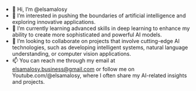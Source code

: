 - 👋 Hi, I’m @elsamalosy
- 👀 I’m interested in pushing the boundaries of artificial intelligence and exploring innovative applications.
- 🌱 I’m currently learning advanced skills in deep learning to enhance my ability to create more sophisticated and powerful AI models.
- 💞️ I’m looking to collaborate on projects that involve cutting-edge AI technologies, such as developing intelligent systems, natural language understanding, or computer vision applications.
- 📫 You can reach me through my email at elsamalosy.business@gmail.com or follow me on Youtube.com/@elsamalosy, where I often share my AI-related insights and projects.


<!---
elsamalosy/elsamalosy is a ✨ special ✨ repository because its `README.md` (this file) appears on your GitHub profile.
You can click the Preview link to take a look at your changes.
--->
